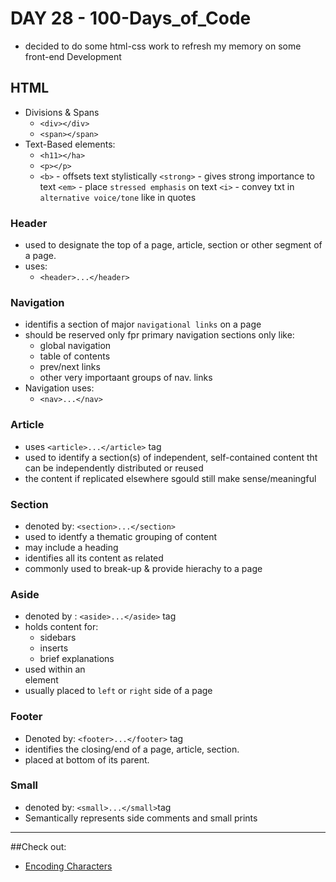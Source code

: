 # DAY 28 - 100-Days_of_Code

- decided to do some html-css work to refresh my memory on some front-end Development
## HTML
- Divisions & Spans
    * `<div></div>` 
    * `<span></span>`
- Text-Based elements:
    * `<h11></ha>`
    * `<p></p>`
    * `<b>` - offsets text stylistically
    `<strong>` - gives strong importance to text
    `<em>` - place `stressed emphasis` on text
    `<i>` - convey txt in `alternative voice/tone` like in quotes

### Header
- used to designate the top of a page, article, section or other segment of a page.
- uses:
    * `<header>...</header>`

### Navigation
- identifis a section of major `navigational links` on a page
- should be reserved only fpr primary navigation sections only like:
    * global navigation
    * table of contents
    * prev/next links
    * other very importaant groups of nav. links
- Navigation uses:
    * `<nav>...</nav>`

### Article
- uses `<article>...</article>` tag
- used to identify a section(s) of independent, self-contained content tht can be independently distributed or reused
- the content if replicated elsewhere sgould still make sense/meaningful

### Section
- denoted by: `<section>...</section>`
- used to identfy a thematic grouping of content
- may include a heading
- identifies all its content as related
- commonly used to break-up & provide hierachy to a page

### Aside
- denoted by : `<aside>...</aside>` tag
- holds content for:
    * sidebars
    * inserts
    * brief explanations
- used within an <article> element
- usually placed to `left` or `right` side of a page

### Footer
- Denoted by: `<footer>...</footer>` tag
- identifies the closing/end of a page, article, section.
- placed at bottom of its parent.

### Small
- denoted by: `<small>...</small>`tag
- Semantically represents side comments and small prints

--------------------
##Check out:
- [Encoding Characters](https://copypastecharacter.com/)